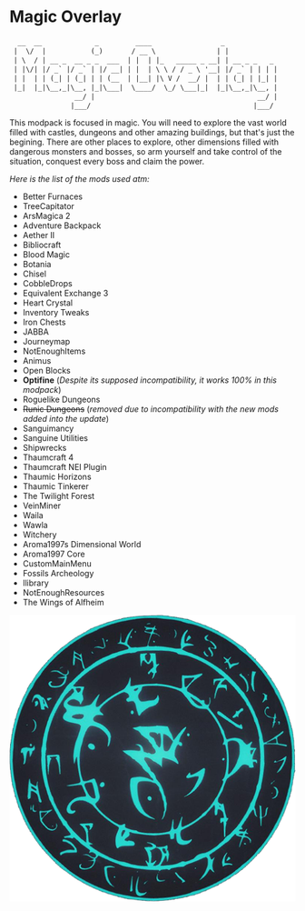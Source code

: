 # Magic Overlay

```
  __  __             _         ____                 _             
 |  \/  |           (_)       / __ \               | |            
 | \  / | __ _  __ _ _  ___  | |  | |_   _____ _ __| | __ _ _   _ 
 | |\/| |/ _` |/ _` | |/ __| | |  | \ \ / / _ \ '__| |/ _` | | | |
 | |  | | (_| | (_| | | (__  | |__| |\ V /  __/ |  | | (_| | |_| |
 |_|  |_|\__,_|\__, |_|\___|  \____/  \_/ \___|_|  |_|\__,_|\__, |
                __/ |                                        __/ |
               |___/                                        |___/ 
```

This modpack is focused in magic. You will need to explore the vast world filled with castles, dungeons and other amazing buildings, but that's just the begining. There are other places to explore, other dimensions filled with dangerous monsters and bosses, so arm yourself and take control of the situation, conquest every boss and claim the power.

*Here is the list of the mods used atm:*

* Better Furnaces
* TreeCapitator
* ArsMagica 2
* Adventure Backpack
* Aether II
* Bibliocraft
* Blood Magic
* Botania
* Chisel
* CobbleDrops
* Equivalent Exchange 3
* Heart Crystal
* Inventory Tweaks
* Iron Chests
* JABBA
* Journeymap
* NotEnoughItems
* Animus
* Open Blocks
* **Optifine** (*Despite its supposed incompatibility, it works 100% in this modpack*)
* Roguelike Dungeons
* ~~Runic Dungeons~~ (*removed due to incompatibility with the new mods added into the update*)
* Sanguimancy
* Sanguine Utilities
* Shipwrecks
* Thaumcraft 4
* Thaumcraft NEI Plugin
* Thaumic Horizons
* Thaumic Tinkerer
* The Twilight Forest
* VeinMiner
* Waila
* Wawla
* Witchery
* Aroma1997s Dimensional World
* Aroma1997 Core
* CustomMainMenu
* Fossils Archeology
* llibrary
* NotEnoughResources
* The Wings of Alfheim

![Magic OVerlay Logo](https://raw.githubusercontent.com/sephiroth1993/MagicOverlay/master/Logo.png)
